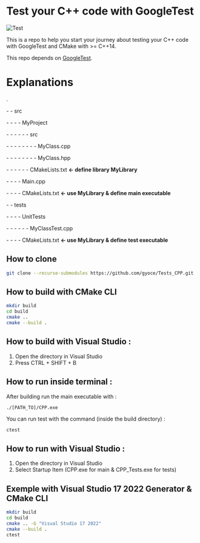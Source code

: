 # Test your C++ code with GoogleTest
![Test](https://github.com/gyoce/Tests_CPP/actions/workflows/cmake.yml/badge.svg)

This is a repo to help you start your journey about testing your C++ code with GoogleTest and CMake with >= C++14.

This repo depends on [GoogleTest](https://github.com/google/googletest).


# Explanations
.

\- - src

\- - - - MyProject

\- - - - - - src

\- - - - - - - - MyClass.cpp

\- - - - - - - - MyClass.hpp

\- - - - - - CMakeLists.txt **<- define library MyLibrary**

\- - - - Main.cpp

\- - - - CMakeLists.txt **<- use MyLibrary & define main executable**

\- - tests

\- - - - UnitTests

\- - - - - - MyClassTest.cpp 

\- - - - CMakeLists.txt **<- use MyLibrary & define test executable**



## How to clone
```bash
git clone --recurse-submodules https://github.com/gyoce/Tests_CPP.git
```

## How to build with CMake CLI

```bash
mkdir build
cd build
cmake ..
cmake --build .
```

## How to build with Visual Studio :
1. Open the directory in Visual Studio
2. Press CTRL + SHIFT + B

## How to run inside terminal  :
After building run the main executable with :
```bash
./[PATH_TO]/CPP.exe
```
You can run test with the command (inside the build directory) :
```
ctest
```

## How to run with Visual Studio :
1. Open the directory in Visual Studio
2. Select Startup Item (CPP.exe for main & CPP_Tests.exe for tests)

## Exemple with Visual Studio 17 2022 Generator & CMake CLI
```bash
mkdir build
cd build
cmake .. -G "Visual Studio 17 2022"
cmake --build .
ctest
```
